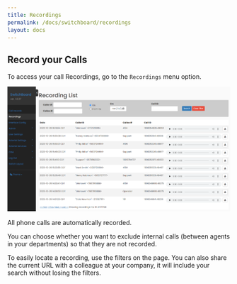 ```yaml
---
title: Recordings
permalink: /docs/switchboard/recordings
layout: docs
---
```


## Record your Calls


To access your call Recordings, go to the `Recordings` menu option.


![Screenshot: Recordings](./../../images/docs/recordings/recording.png)


All phone calls are automatically recorded.

You can choose whether you want to exclude internal calls (between agents in your departments) so that they are not recorded.

To easily locate a recording, use the filters on the page. You can also share the current URL with a colleague at your company, it will include your search without losing the filters.
